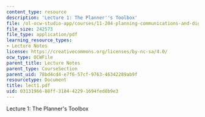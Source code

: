 ```yaml
---
content_type: resource
description: 'Lecture 1: The Planner''s Toolbox'
file: /ol-ocw-studio-app/courses/11-204-planning-communications-and-digital-media-fall-2004/0313196688ff318442291694fed8b9e3_lect1.pdf
file_size: 242573
file_type: application/pdf
learning_resource_types:
- Lecture Notes
license: https://creativecommons.org/licenses/by-nc-sa/4.0/
ocw_type: OCWFile
parent_title: Lecture Notes
parent_type: CourseSection
parent_uid: 78bd4cd4-e7f6-57cf-9763-46342289ab9f
resourcetype: Document
title: lect1.pdf
uid: 03131966-88ff-3184-4229-1694fed8b9e3
---
```

Lecture 1: The Planner's Toolbox